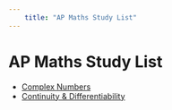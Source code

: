 ```yaml
---
	title: "AP Maths Study List"
---
```

# AP Maths Study List
- [Complex Numbers](Complex%20Numbers.md)
- [Continuity & Differentiability](Continuity%20&%20Differentiability.md)